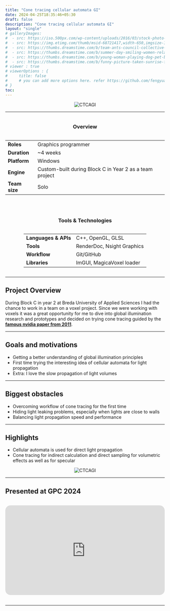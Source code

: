 ```yaml
---
title: "Cone tracing cellular automata GI"
date: 2024-04-25T18:35:46+05:30
draft: false
description: "Cone tracing cellular automata GI"
layout: "single"
# galleryImages:
#  - src: https://iso.500px.com/wp-content/uploads/2016/03/stock-photo-142984111-1500x1000.jpg
#  - src: https://img.etimg.com/thumb/msid-68721417,width-650,imgsize-1016106,,resizemode-4,quality-100/nature1_gettyimages.jpg
#  - src: https://thumbs.dreamstime.com/b/team-ants-council-collective-decision-work-17037482.jpg
#  - src: https://thumbs.dreamstime.com/b/summer-day-smiling-women-relax-wearing-red-dress-fashion-standing-wooden-bridge-over-sea-blue-sky-background-summer-107411998.jpg
#  - src: https://thumbs.dreamstime.com/b/young-woman-playing-dog-pet-beach-sunrise-sunset-girl-dog-having-fun-seasid-seaside-cute-neglected-stay-66480218.jpg
#  - src: https://thumbs.dreamstime.com/b/funny-picture-taken-sunrise-frozen-lake-perspective-rider-retro-bicycle-sunrise-personal-211066044.jpg 
# viewer : true
# viewerOptions : {
#     title: false
#     # you can add more options here. refer https://github.com/fengyuanchen/viewerjs?tab=readme-ov-file#options
# }
toc: 
---
```



<center>

![CTCAGI](/images/projects/ctcagi/ctcagi.png)

</center>

---
<div style="display: flex; flex-wrap: wrap; gap: 2rem; justify-content: center; align-items: flex-start;">

  <div style="flex: 1 1 300px; min-width: 280px; text-align: center;">
    <h3>Overview</h3>
    <div style="display: inline-block; text-align: left;">
      <table>
        <tr>
          <td><strong>Roles</strong></td>
          <td>
            Graphics programmer<br>
          </td>
        </tr>
        <tr><td><strong>Duration</strong></td><td>~4 weeks</td></tr>
        <tr><td><strong>Platform</strong></td><td>Windows</td></tr>
        <tr><td><strong>Engine</strong></td><td>Custom-built during Block C in Year 2 as a team project</td></tr>
        <tr><td><strong>Team size</strong></td><td>Solo</td></tr>
      </table>
    </div>
  </div>

  <div style="flex: 1 1 300px; min-width: 280px; text-align: center;">
    <h3>Tools & Technologies</h3>
    <div style="display: inline-block; text-align: left;">
      <table>
        <tr><td><strong>Languages & APIs</strong></td><td>C++, OpenGL, GLSL</td></tr>
        <tr><td><strong>Tools</strong></td><td>RenderDoc, Nsight Graphics</td></tr>
        <tr><td><strong>Workflow</strong></td><td>Git/GitHub</td></tr>
        <tr><td><strong>Libraries</strong></td><td>ImGUI, MagicaVoxel loader</td></tr>
      </table>
    </div>
  </div>

</div>


---

## Project Overview

During Block C in year 2 at Breda University of Applied Sciences I had the chance to work in a team on a voxel project. Since we were working with voxels it was a great opportunity for me to dive into global illumination research and prototypes and decided on trying cone tracing guided by the <a href="https://research.nvidia.com/sites/default/files/publications/GIVoxels-pg2011-authors.pdf">**famous nvidia paper from 2011**</a>.

---

## Goals and motivations

- Getting a better understanding of global illumination principles
- First time trying the interesting idea of cellular automata for light propagation
- Extra: I love the slow propagation of light volumes

---

## Biggest obstacles

- Overcoming workflow of cone tracing for the first time
- Hiding light leaking problems, especially when lights are close to walls
- Balancing light propagation speed and performance

---

## Highlights

- Cellular automata is used for direct light propagation
- Cone tracing for indirect calculation and direct sampling for volumetric effects as well as for specular

<center>

![CTCAGI](/images/projects/ctcagi/p.png)

</center>

---


## Presented at GPC 2024

<div style="position: relative; padding-top: 56.25%; /* 16:9 ratio */ height: 0; overflow: hidden; border-radius: 1rem; margin: 2rem auto;">
  <iframe
    src="https://www.youtube.com/embed/MONs5wMy6Rw?start=1213"
    frameborder="0"
    allow="accelerometer; autoplay; clipboard-write; encrypted-media; gyroscope; picture-in-picture"
    allowfullscreen
    style="position: absolute; top: 0; left: 0; width: 100%; height: 100%; border-radius: 1rem;">
  </iframe>
</div>

---

